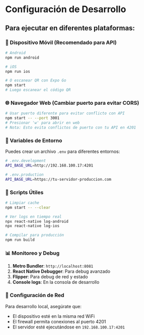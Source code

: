 # Configuración de Desarrollo

## Para ejecutar en diferentes plataformas:

### 📱 Dispositivo Móvil (Recomendado para API)
```bash
# Android
npm run android

# iOS
npm run ios

# O escanear QR con Expo Go
npm start
# Luego escanear el código QR
```

### 🌐 Navegador Web (Cambiar puerto para evitar CORS)
```bash
# Usar puerto diferente para evitar conflicto con API
npm start -- --port 3001
# Presionar 'w' para abrir en web
# Nota: Esto evita conflictos de puerto con tu API en 4201
```

### 🔧 Variables de Entorno

Puedes crear un archivo `.env` para diferentes entornos:

```bash
# .env.development
API_BASE_URL=http://192.168.100.17:4201

# .env.production  
API_BASE_URL=https://tu-servidor-produccion.com
```

### 🚀 Scripts Útiles

```bash
# Limpiar cache
npm start -- --clear

# Ver logs en tiempo real
npx react-native log-android
npx react-native log-ios

# Compilar para producción
npm run build
```

### 📊 Monitoreo y Debug

1. **Metro Bundler**: `http://localhost:8081`
2. **React Native Debugger**: Para debug avanzado
3. **Flipper**: Para debug de red y estado
4. **Console logs**: En la consola de desarrollo

### 🔌 Configuración de Red

Para desarrollo local, asegúrate que:
- El dispositivo esté en la misma red WiFi
- El firewall permita conexiones al puerto 4201
- El servidor esté ejecutándose en `192.168.100.17:4201`
